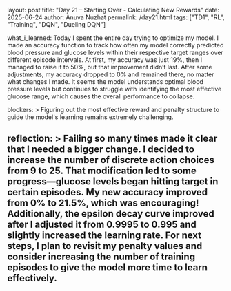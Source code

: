 layout: post
title: "Day 21 – Starting Over - Calculating New Rewards"
date: 2025-06-24
author: Anuva Nuzhat
permalink: /day21.html
tags: ["TD1", "RL", "Training", "DQN", "Dueling DQN"]

what_i_learned: 
  Today I spent the entire day trying to optimize my model. I made an accuracy function to track how often my model correctly predicted blood pressure and glucose levels within their respective target ranges over different episode intervals. At first, my accuracy was just 19%, then I managed to raise it to 50%, but that improvement didn’t last. After some adjustments, my accuracy dropped to 0% and remained there, no matter what changes I made. It seems the model understands optimal blood pressure levels but continues to struggle with identifying the most effective glucose range, which causes the overall performance to collapse.

blockers: >
  Figuring out the most effective reward and penalty structure to guide the model's learning remains extremely challenging.

reflection: >
  Failing so many times made it clear that I needed a bigger change. I decided to increase the number of discrete action choices from 9 to 25. That modification led to some progress—glucose levels began hitting target in certain episodes. My new accuracy improved from 0% to 21.5%, which was encouraging! Additionally, the epsilon decay curve improved after I adjusted it from 0.9995 to 0.995 and slightly increased the learning rate. For next steps, I plan to revisit my penalty values and consider increasing the number of training episodes to give the model more time to learn effectively.
---
